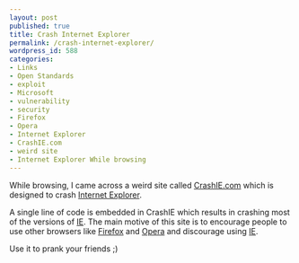 ```yaml
---
layout: post
published: true
title: Crash Internet Explorer
permalink: /crash-internet-explorer/
wordpress_id: 588
categories:
- Links
- Open Standards
- exploit
- Microsoft
- vulnerability
- security
- Firefox
- Opera
- Internet Explorer
- CrashIE.com
- weird site
- Internet Explorer While browsing
---
```




While browsing, I came across a weird site called <a href="http://www.crashie.com/">CrashIE.com</a> which is designed to crash <a href="http://en.wikipedia.org/wiki/Internet_Explorer">Internet Explorer</a>.

A single line of code is embedded in CrashIE which results in crashing most of the versions of <a href="http://en.wikipedia.org/wiki/Internet_Explorer">IE</a>. The main motive of this site is to encourage people to use other browsers like <a href="http://en.wikipedia.org/wiki/Firefox">Firefox</a> and <a href="http://en.wikipedia.org/wiki/Opera_(web_browser)">Opera</a> and discourage using <a href="http://en.wikipedia.org/wiki/Internet_Explorer">IE</a>.

Use it to prank your friends ;)
